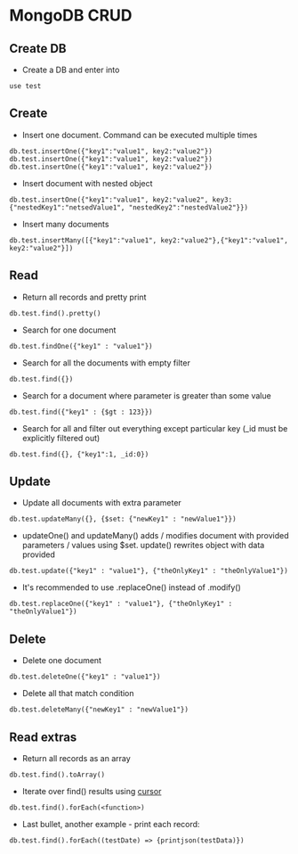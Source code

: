 # MongoDB CRUD
## Create DB
* Create a DB and enter into
```mongojs
use test
```

## Create
* Insert one document. Command can be executed multiple times
```mongojs
db.test.insertOne({"key1":"value1", key2:"value2"})
db.test.insertOne({"key1":"value1", key2:"value2"})
db.test.insertOne({"key1":"value1", key2:"value2"})
```

* Insert document with nested object
```mongojs
db.test.insertOne({"key1":"value1", key2:"value2", key3: {"nestedKey1":"netsedValue1", "nestedKey2":"nestedValue2"}})
```

* Insert many documents
```mongojs
db.test.insertMany([{"key1":"value1", key2:"value2"},{"key1":"value1", key2:"value2"}])
```

## Read
* Return all records and pretty print
```mongojs
db.test.find().pretty()
```

* Search for one document
```mongojs
db.test.findOne({"key1" : "value1"})
```

* Search for all the documents with empty filter
```mongojs
db.test.find({})
```

* Search for a document where parameter is greater than some value
```mongojs
db.test.find({"key1" : {$gt : 123}})
```

* Search for all and filter out everything except particular key (_id must be explicitly filtered out)
```mongojs
db.test.find({}, {"key1":1, _id:0})
```

## Update
* Update all documents with extra parameter
```mongojs
db.test.updateMany({}, {$set: {"newKey1" : "newValue1"}})
```

* updateOne() and updateMany() adds / modifies document with provided parameters / values using $set. update() rewrites object with data provided
```mongojs
db.test.update({"key1" : "value1"}, {"theOnlyKey1" : "theOnlyValue1"})
```

* It's recommended to use .replaceOne() instead of .modify()
```mongojs
db.test.replaceOne({"key1" : "value1"}, {"theOnlyKey1" : "theOnlyValue1"})
```

## Delete
* Delete one document
```mongojs
db.test.deleteOne({"key1" : "value1"})
```

* Delete all that match condition
```mongojs
db.test.deleteMany({"newKey1" : "newValue1"})
```

## Read extras
* Return all records as an array
```mongojs
db.test.find().toArray()
```

* Iterate over find() results using [cursor](https://docs.mongodb.com/manual/reference/method/cursor.forEach/)
```mongojs
db.test.find().forEach(<function>)
```

* Last bullet, another example - print each record:
```mongojs
db.test.find().forEach((testDate) => {printjson(testData)})
```